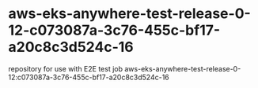 # aws-eks-anywhere-test-release-0-12-c073087a-3c76-455c-bf17-a20c8c3d524c-16
repository for use with E2E test job aws-eks-anywhere-test-release-0-12:c073087a-3c76-455c-bf17-a20c8c3d524c-16
